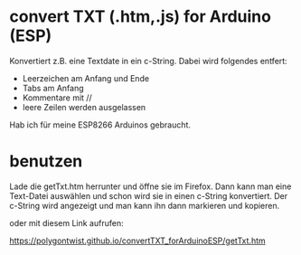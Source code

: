 # convert TXT (.htm,.js) for Arduino (ESP)

Konvertiert z.B. eine Textdate in ein c-String.
Dabei wird folgendes entfert:
* Leerzeichen am Anfang und Ende
* Tabs am Anfang
* Kommentare mit // 
* leere Zeilen werden ausgelassen

Hab ich für meine ESP8266 Arduinos gebraucht.

# benutzen
Lade die getTxt.htm herrunter und öffne sie im Firefox. Dann kann man eine Text-Datei auswählen und schon wird sie in einen c-String konvertiert.
Der c-String wird angezeigt und man kann ihn dann markieren und kopieren.

oder mit diesem Link aufrufen:

https://polygontwist.github.io/convertTXT_forArduinoESP/getTxt.htm
